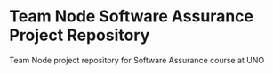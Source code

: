 # Team Node Software Assurance Project Repository
Team Node project repository for Software Assurance course at UNO
